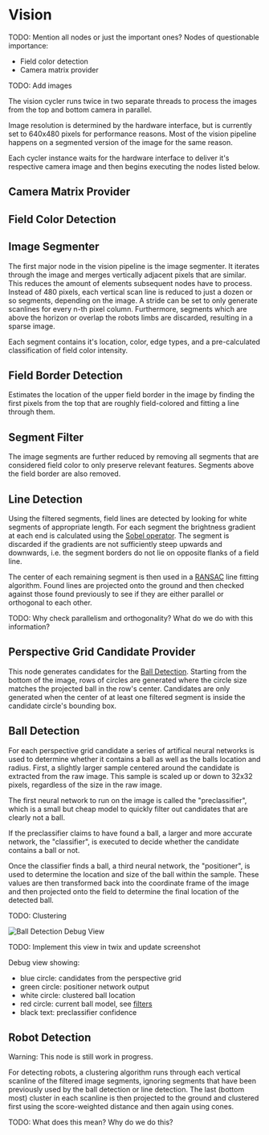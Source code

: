 # Vision

TODO: Mention all nodes or just the important ones?
Nodes of questionable importance:

- Field color detection
- Camera matrix provider

TODO: Add images

The vision cycler runs twice in two separate threads to process the images from the top and bottom camera in parallel.

Image resolution is determined by the hardware interface, but is currently set to 640x480 pixels for performance reasons.
Most of the vision pipeline happens on a segmented version of the image for the same reason.

Each cycler instance waits for the hardware interface to deliver it's respective camera image and then begins executing the nodes listed below.

## Camera Matrix Provider

## Field Color Detection

## Image Segmenter

The first major node in the vision pipeline is the image segmenter.
It iterates through the image and merges vertically adjacent pixels that are similar.
This reduces the amount of elements subsequent nodes have to process.
Instead of 480 pixels, each vertical scan line is reduced to just a dozen or so segments, depending on the image.
A stride can be set to only generate scanlines for every n-th pixel column.
Furthermore, segments which are above the horizon or overlap the robots limbs are discarded, resulting in a sparse image.

Each segment contains it's location, color, edge types, and a pre-calculated classification of field color intensity.

## Field Border Detection

Estimates the location of the upper field border in the image by finding the first pixels from the top that are roughly field-colored and fitting a line through them.

## Segment Filter

The image segments are further reduced by removing all segments that are considered field color to only preserve relevant features.
Segments above the field border are also removed.

## Line Detection

Using the filtered segments, field lines are detected by looking for white segments of appropriate length.
For each segment the brightness gradient at each end is calculated using the [Sobel operator](https://en.wikipedia.org/wiki/Sobel_operator).
The segment is discarded if the gradients are not sufficiently steep upwards and downwards, i.e. the segment borders do not lie on opposite flanks of a field line.

The center of each remaining segment is then used in a [RANSAC](https://en.wikipedia.org/wiki/Ransac) line fitting algorithm.
Found lines are projected onto the ground and then checked against those found previously to see if they are either parallel or orthogonal to each other.

TODO: Why check parallelism and orthogonality? What do we do with this information?

## Perspective Grid Candidate Provider

This node generates candidates for the [Ball Detection](#ball-detection).
Starting from the bottom of the image, rows of circles are generated where the circle size matches the projected ball in the row's center.
Candidates are only generated when the center of at least one filtered segment is inside the candidate circle's bounding box.

## Ball Detection

For each perspective grid candidate a series of artifical neural networks is used to determine whether it contains a ball as well as the balls location and radius.
First, a slightly larger sample centered around the candidate is extracted from the raw image.
This sample is scaled up or down to 32x32 pixels, regardless of the size in the raw image.

The first neural network to run on the image is called the "preclassifier", which is a small but cheap model to quickly filter out candidates that are clearly not a ball.

If the preclassifier claims to have found a ball, a larger and more accurate network, the "classifier", is executed to decide whether the candidate contains a ball or not.

Once the classifier finds a ball, a third neural network, the "positioner", is used to determine the location and size of the ball within the sample.
These values are then transformed back into the coordinate frame of the image and then projected onto the field to determine the final location of the detected ball.

TODO: Clustering

![Ball Detection Debug View](./ball_candidates.jpg)

TODO: Implement this view in twix and update screenshot

Debug view showing:

 - blue circle: candidates from the perspective grid
 - green circle: positioner network output
 - white circle: clustered ball location
 - red circle: current ball model, see [filters](./filters.md)
 - black text: preclassifier confidence

## Robot Detection

Warning: This node is still work in progress.

For detecting robots, a clustering algorithm runs through each vertical scanline of the filtered image segments, ignoring segments that have been previously used by the ball detection or line detection.
The last (bottom most) cluster in each scanline is then projected to the ground and clustered first using the score-weighted distance and then again using cones.

TODO: What does this mean? Why do we do this?

